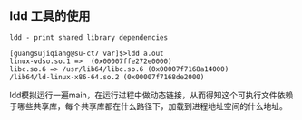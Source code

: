 ## ldd 工具的使用

    ldd - print shared library dependencies
   
    [guangsujiqiang@su-ct7 var]$>ldd a.out 
	linux-vdso.so.1 =>  (0x00007ffe272e0000)
	libc.so.6 => /usr/lib64/libc.so.6 (0x00007f7168a14000)
	/lib64/ld-linux-x86-64.so.2 (0x00007f7168de2000)

ldd模拟运行一遍main，在运行过程中做动态链接，从而得知这个可执行文件依赖于哪些共享库，每个共享库都在什么路径下，加载到进程地址空间的什么地址。
